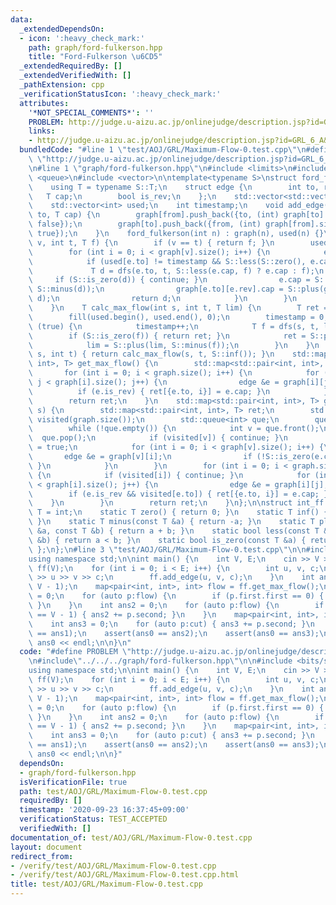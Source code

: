 ```yaml
---
data:
  _extendedDependsOn:
  - icon: ':heavy_check_mark:'
    path: graph/ford-fulkerson.hpp
    title: "Ford-Fulkerson \u6CD5"
  _extendedRequiredBy: []
  _extendedVerifiedWith: []
  _pathExtension: cpp
  _verificationStatusIcon: ':heavy_check_mark:'
  attributes:
    '*NOT_SPECIAL_COMMENTS*': ''
    PROBLEM: http://judge.u-aizu.ac.jp/onlinejudge/description.jsp?id=GRL_6_A&lang=ja
    links:
    - http://judge.u-aizu.ac.jp/onlinejudge/description.jsp?id=GRL_6_A&lang=ja
  bundledCode: "#line 1 \"test/AOJ/GRL/Maximum-Flow-0.test.cpp\"\n#define PROBLEM\
    \ \"http://judge.u-aizu.ac.jp/onlinejudge/description.jsp?id=GRL_6_A&lang=ja\"\
    \n#line 1 \"graph/ford-fulkerson.hpp\"\n#include <limits>\n#include <map>\n#include\
    \ <queue>\n#include <vector>\n\ntemplate<typename S>\nstruct ford_fulkerson {\n\
    \    using T = typename S::T;\n    struct edge {\n        int to, rev;\n     \
    \   T cap;\n        bool is_rev;\n    };\n    std::vector<std::vector<edge>> graph;\n\
    \    std::vector<int> used;\n    int timestamp;\n    void add_edge(int from, int\
    \ to, T cap) {\n        graph[from].push_back({to, (int) graph[to].size(), cap,\
    \ false});\n        graph[to].push_back({from, (int) graph[from].size() - 1, S::zero(),\
    \ true});\n    }\n    ford_fulkerson(int n) : graph(n), used(n) {}\n    T dfs(int\
    \ v, int t, T f) {\n        if (v == t) { return f; }\n        used[v] = timestamp;\n\
    \        for (int i = 0; i < graph[v].size(); i++) {\n            edge &e = graph[v][i];\n\
    \            if (used[e.to] != timestamp && S::less(S::zero(), e.cap)) {\n   \
    \             T d = dfs(e.to, t, S::less(e.cap, f) ? e.cap : f);\n           \
    \     if (S::is_zero(d)) { continue; }\n                e.cap = S::plus(e.cap,\
    \ S::minus(d));\n                graph[e.to][e.rev].cap = S::plus(graph[e.to][e.rev].cap,\
    \ d);\n                return d;\n            }\n        }\n        return S::zero();\n\
    \    }\n    T calc_max_flow(int s, int t, T lim) {\n        T ret = S::zero();\n\
    \        fill(used.begin(), used.end(), 0);\n        timestamp = 0;\n        while\
    \ (true) {\n            timestamp++;\n            T f = dfs(s, t, lim);\n    \
    \        if (S::is_zero(f)) { return ret; }\n            ret = S::plus(ret, f);\n\
    \            lim = S::plus(lim, S::minus(f));\n        }\n    }\n    T calc_max_flow(int\
    \ s, int t) { return calc_max_flow(s, t, S::inf()); }\n    std::map<std::pair<int,\
    \ int>, T> get_max_flow() {\n        std::map<std::pair<int, int>, T> ret;\n \
    \       for (int i = 0; i < graph.size(); i++) {\n            for (int j = 0;\
    \ j < graph[i].size(); j++) {\n                edge &e = graph[i][j];\n      \
    \          if (e.is_rev) { ret[{e.to, i}] = e.cap; }\n            }\n        }\n\
    \        return ret;\n    }\n    std::map<std::pair<int, int>, T> get_min_cut(int\
    \ s) {\n        std::map<std::pair<int, int>, T> ret;\n        std::vector<int>\
    \ visited(graph.size());\n        std::queue<int> que;\n        que.push(s);\n\
    \        while (!que.empty()) {\n            int v = que.front();\n          \
    \  que.pop();\n            if (visited[v]) { continue; }\n            visited[v]\
    \ = true;\n            for (int i = 0; i < graph[v].size(); i++) {\n         \
    \       edge &e = graph[v][i];\n                if (!S::is_zero(e.cap)) { que.push(e.to);\
    \ }\n            }\n        }\n        for (int i = 0; i < graph.size(); i++)\
    \ {\n            if (visited[i]) { continue; }\n            for (int j = 0; j\
    \ < graph[i].size(); j++) {\n                edge &e = graph[i][j];\n        \
    \        if (e.is_rev && visited[e.to]) { ret[{e.to, i}] = e.cap; }\n        \
    \    }\n        }\n        return ret;\n    }\n};\n\nstruct int_ff {\n    using\
    \ T = int;\n    static T zero() { return 0; }\n    static T inf() { return std::numeric_limits<T>::max();\
    \ }\n    static T minus(const T &a) { return -a; }\n    static T plus(const T\
    \ &a, const T &b) { return a + b; }\n    static bool less(const T &a, const T\
    \ &b) { return a < b; }\n    static bool is_zero(const T &a) { return a == zero();\
    \ };\n};\n#line 3 \"test/AOJ/GRL/Maximum-Flow-0.test.cpp\"\n\n#include <bits/stdc++.h>\n\
    using namespace std;\n\nint main() {\n    int V, E;\n    cin >> V >> E;\n    ford_fulkerson<int_ff>\
    \ ff(V);\n    for (int i = 0; i < E; i++) {\n        int u, v, c;\n        cin\
    \ >> u >> v >> c;\n        ff.add_edge(u, v, c);\n    }\n    int ans0 = ff.calc_max_flow(0,\
    \ V - 1);\n    map<pair<int, int>, int> flow = ff.get_max_flow();\n    int ans1\
    \ = 0;\n    for (auto p:flow) {\n        if (p.first.first == 0) { ans1 += p.second;\
    \ }\n    }\n    int ans2 = 0;\n    for (auto p:flow) {\n        if (p.first.second\
    \ == V - 1) { ans2 += p.second; }\n    }\n    map<pair<int, int>, int> cut = ff.get_min_cut(0);\n\
    \    int ans3 = 0;\n    for (auto p:cut) { ans3 += p.second; }\n    assert(ans0\
    \ == ans1);\n    assert(ans0 == ans2);\n    assert(ans0 == ans3);\n    cout <<\
    \ ans0 << endl;\n\n}\n"
  code: "#define PROBLEM \"http://judge.u-aizu.ac.jp/onlinejudge/description.jsp?id=GRL_6_A&lang=ja\"\
    \n#include\"../../../graph/ford-fulkerson.hpp\"\n\n#include <bits/stdc++.h>\n\
    using namespace std;\n\nint main() {\n    int V, E;\n    cin >> V >> E;\n    ford_fulkerson<int_ff>\
    \ ff(V);\n    for (int i = 0; i < E; i++) {\n        int u, v, c;\n        cin\
    \ >> u >> v >> c;\n        ff.add_edge(u, v, c);\n    }\n    int ans0 = ff.calc_max_flow(0,\
    \ V - 1);\n    map<pair<int, int>, int> flow = ff.get_max_flow();\n    int ans1\
    \ = 0;\n    for (auto p:flow) {\n        if (p.first.first == 0) { ans1 += p.second;\
    \ }\n    }\n    int ans2 = 0;\n    for (auto p:flow) {\n        if (p.first.second\
    \ == V - 1) { ans2 += p.second; }\n    }\n    map<pair<int, int>, int> cut = ff.get_min_cut(0);\n\
    \    int ans3 = 0;\n    for (auto p:cut) { ans3 += p.second; }\n    assert(ans0\
    \ == ans1);\n    assert(ans0 == ans2);\n    assert(ans0 == ans3);\n    cout <<\
    \ ans0 << endl;\n\n}"
  dependsOn:
  - graph/ford-fulkerson.hpp
  isVerificationFile: true
  path: test/AOJ/GRL/Maximum-Flow-0.test.cpp
  requiredBy: []
  timestamp: '2020-09-23 16:37:45+09:00'
  verificationStatus: TEST_ACCEPTED
  verifiedWith: []
documentation_of: test/AOJ/GRL/Maximum-Flow-0.test.cpp
layout: document
redirect_from:
- /verify/test/AOJ/GRL/Maximum-Flow-0.test.cpp
- /verify/test/AOJ/GRL/Maximum-Flow-0.test.cpp.html
title: test/AOJ/GRL/Maximum-Flow-0.test.cpp
---
```

